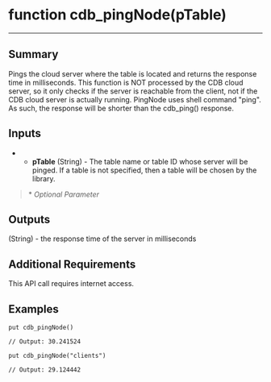 # function cdb_pingNode(pTable)
---
## Summary
Pings the cloud server where the table is located and returns the response time in milliseconds. This function is NOT processed by the CDB cloud server, so it only checks if the server is reachable from the client, not if the CDB cloud server is actually running. PingNode uses shell command "ping". As such, the response will be shorter than the cdb_ping() response.

## Inputs
* * **pTable** (String) - The table name or table ID whose server will be pinged. If a table is not specified, then a table will be chosen by the library.

> \* _Optional Parameter_

## Outputs
(String) - the response time of the server in milliseconds

## Additional Requirements
This API call requires internet access.


## Examples
```
put cdb_pingNode()

// Output: 30.241524

put cdb_pingNode("clients")

// Output: 29.124442
```